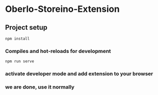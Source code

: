 # Oberlo-Storeino-Extension

## Project setup
```
npm install
```

### Compiles and hot-reloads for development
```
npm run serve
```

### activate developer mode and add extension to your browser
### we are done, use it normally


